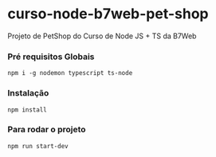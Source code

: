 # curso-node-b7web-pet-shop
Projeto de PetShop do Curso de Node JS + TS da B7Web

### Pré requisitos Globais
`npm i -g nodemon typescript ts-node`

### Instalação
`npm install`

### Para rodar o projeto 
`npm run start-dev`

